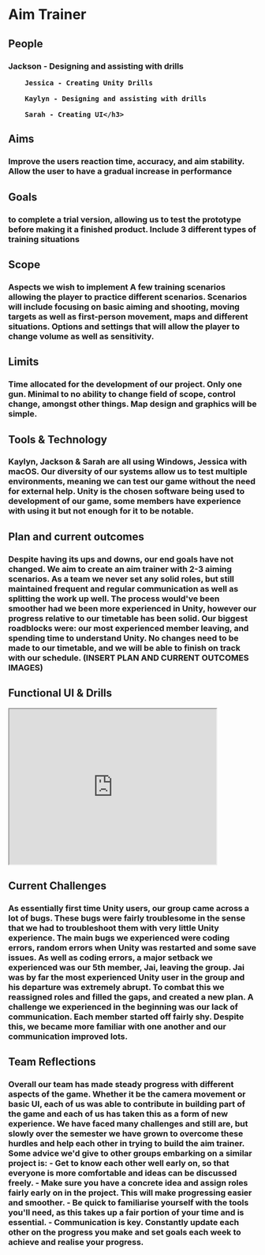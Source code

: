 <html>
<head>
<title>Aim Trainer</title>
</head>
<body>

<h1>Aim Trainer</h1>
  <h2>People</h2>
    <h3> 
        Jackson - Designing and assisting with drills

        Jessica - Creating Unity Drills

        Kaylyn - Designing and assisting with drills

        Sarah - Creating UI</h3>
  
  <h2>Aims</h2>
    <h3> Improve the users reaction time, accuracy, and aim stability. Allow the user to have a gradual increase in performance</h3>
  <h2>Goals</h2>
    <h3>to complete a trial version, allowing us to test the prototype before making it a finished product. Include 3 different types of training situations</h3>
  <h2>Scope</h2>
    <h3>Aspects we wish to implement
    A few training scenarios allowing the player to practice different scenarios.
    Scenarios will include focusing on basic aiming and shooting, moving targets as well as first-person movement, maps and different situations.
    Options and settings that will allow the player to change volume as well as sensitivity.</h3>
  <h2>Limits</h2>
    <h3>Time allocated for the development of our project.
    Only one gun.
    Minimal to no ability to change field of scope, control change, amongst other things.
    Map design and graphics will be simple.</h3>
  
  <h2>Tools & Technology</h2>
    <h3>Kaylyn, Jackson & Sarah are all using Windows, Jessica with macOS.
    Our diversity of our systems allow us to test multiple environments, meaning we can test our game without the need for external help.
    Unity is the chosen software being used to development of our game, some members have experience with using it but not enough for it to be notable.</h3>
  
  <h2>Plan and current outcomes</h2>
    <h3>Despite having its ups and downs, our end goals have not changed. We aim to create an aim trainer with 2-3 aiming scenarios. 
        As a team we never set any solid roles, but still maintained frequent and regular communication as well as splitting the work up well. 
        The process would've been smoother had we been more experienced in Unity, however our progress relative to our timetable has been solid. 
        Our biggest roadblocks were: our most experienced member leaving, and spending time to understand Unity. 
        No changes need to be made to our timetable, and we will be able to finish on track with our schedule.
        (INSERT PLAN AND CURRENT OUTCOMES IMAGES)</h3>
  
  <h2>Functional UI & Drills</h2>
  <iframe width="420" height="315"
    src="https://youtu.be/ROfJiQkrOzo">
  </iframe>
  
  <h2>Current Challenges</h2>
    <h3>As essentially first time Unity users, our group came across a lot of bugs. 
        These bugs were fairly troublesome in the sense that we had to troubleshoot them with very little Unity experience.
        The main bugs we experienced were coding errors, random errors when Unity was restarted and some save issues.
        As well as coding errors, a major setback we experienced was our 5th member, Jai, leaving the group. 
        Jai was by far the most experienced Unity user in the group and his departure was extremely abrupt.
        To combat this we reassigned roles and filled the gaps, and created a new plan.
        A challenge we experienced in the beginning was our lack of communication. Each member started off fairly shy.
        Despite this, we became more familiar with one another and our communication improved lots.</h3>
  
  <h2>Team Reflections</h2>
    <h3>Overall our team has made steady progress with different aspects of the game. 
        Whether it be the camera movement or basic UI, each of us was able to contribute in building part of the game and each of us has taken this as a form of new experience. 
        We have faced many challenges and still are, but slowly over the semester we have grown to overcome these hurdles and help each other in trying to build the aim trainer. 
        Some advice we'd give to other groups embarking on a similar project is:
        - Get to know each other well early on, so that everyone is more comfortable and ideas can be discussed freely.
        - Make sure you have a concrete idea and assign roles fairly early on in the project. This will make progressing easier and smoother.
        - Be quick to familiarise yourself with the tools you'll need, as this takes up a fair portion of your time and is essential.
        - Communication is key. Constantly update each other on the progress you make and set goals each week to achieve and realise your progress.</h2>


</body>
</html>
